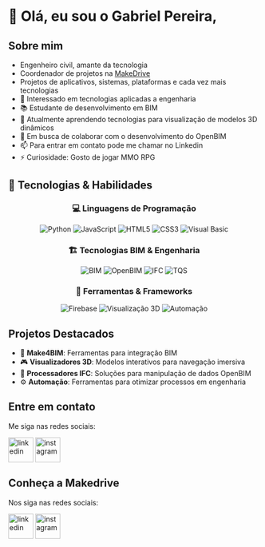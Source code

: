 # 👋 Olá, eu sou o Gabriel Pereira,
## Sobre mim
- Engenheiro civil, amante da tecnologia
- Coordenador de projetos na [MakeDrive](https://github.com/MakeDrive)
- Projetos de aplicativos, sistemas, plataformas e cada vez mais tecnologias
- 👀 Interessado em tecnologias aplicadas a engenharia
- 📚 Estudante de desenvolvimento em BIM
- 🌱 Atualmente aprendendo tecnologias para visualização de modelos 3D dinâmicos
- 💞️ Em busca de colaborar com o desenvolvimento do OpenBIM
- 📫 Para entrar em contato pode me chamar no Linkedin
- ⚡ Curiosidade: Gosto de jogar MMO RPG


## 🚀 Tecnologias & Habilidades
<div align="center">

### 💻 Linguagens de Programação
![Python](https://img.shields.io/badge/-Python-3776AB?style=for-the-badge&logo=python&logoColor=white)
![JavaScript](https://img.shields.io/badge/-JavaScript-F7DF1E?style=for-the-badge&logo=javascript&logoColor=black)
![HTML5](https://img.shields.io/badge/-HTML5-E34F26?style=for-the-badge&logo=html5&logoColor=white)
![CSS3](https://img.shields.io/badge/-CSS3-1572B6?style=for-the-badge&logo=css3&logoColor=white)
![Visual Basic](https://img.shields.io/badge/-Visual%20Basic-512BD4?style=for-the-badge&logo=visual-studio&logoColor=white)

### 🏗️ Tecnologias BIM & Engenharia
![BIM](https://img.shields.io/badge/-BIM-00A2E8?style=for-the-badge&logo=autodesk&logoColor=white)
![OpenBIM](https://img.shields.io/badge/-OpenBIM-007396?style=for-the-badge&logo=openproject&logoColor=white)
![IFC](https://img.shields.io/badge/-IFC-FF6C37?style=for-the-badge&logo=ifc&logoColor=white)
![TQS](https://img.shields.io/badge/-TQS-4D4D4D?style=for-the-badge&logoColor=white)

### 🔧 Ferramentas & Frameworks
![Firebase](https://img.shields.io/badge/-Firebase-FFCA28?style=for-the-badge&logo=firebase&logoColor=black)
![Visualização 3D](https://img.shields.io/badge/-Visualização%203D-31A8FF?style=for-the-badge&logo=threedotjs&logoColor=white)
![Automação](https://img.shields.io/badge/-Automação-47A248?style=for-the-badge&logo=node-red&logoColor=white)
</div>

## Projetos Destacados
- 🏢 **Make4BIM**: Ferramentas para integração BIM
- 🎮 **Visualizadores 3D**: Modelos interativos para navegação imersiva
- 🔄 **Processadores IFC**: Soluções para manipulação de dados OpenBIM
- ⚙️ **Automação**: Ferramentas para otimizar processos em engenharia

## Entre em contato
Me siga nas redes sociais:

<a href="https://www.linkedin.com/in/gabriel-pereira-engenharia/" target="blank"><img align="center" src="https://content.linkedin.com/content/dam/me/about/LinkedIn_Icon.jpg.original.jpg" height=50 alt="linkedin" /></a>
<a href="https://www.instagram.com/gabrielpereiragga/" target="blank"><img align="center" src="https://static.xx.fbcdn.net/mci_ab/public/cms/?ab_b=e&ab_page=CMS&ab_entry=1515764255735341&version=1723113684" height=50 alt="instagram" /></a>

## Conheça a Makedrive
Nos siga nas redes sociais:

<a href="https://www.linkedin.com/company/makedrive-soluções-integradas/" target="blank"><img align="center" src="https://content.linkedin.com/content/dam/me/about/LinkedIn_Icon.jpg.original.jpg" height=50 alt="linkedin" /></a>
<a href="https://www.instagram.com/makedrivetecnologia/" target="blank"><img align="center" src="https://static.xx.fbcdn.net/mci_ab/public/cms/?ab_b=e&ab_page=CMS&ab_entry=1515764255735341&version=1723113684" height=50 alt="instagram" /></a>

<!---
GabrielMakeDrive/GabrielMakeDrive is a ✨ special ✨ repository because its `README.md` (this file) appears on your GitHub profile.
You can click the Preview link to take a look at your changes.
--->
